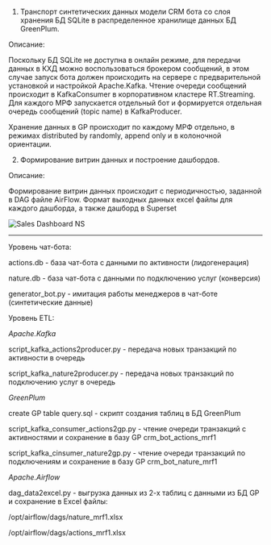 1. Транспорт синтетических данных модели CRM бота со слоя хранения БД SQLite в распределенное хранилище данных БД GreenPlum.

Описание:

Поскольку БД SQLite не доступна в онлайн режиме, для передачи данных в КХД можно воспользоваться брокером сообщений, в этом случае запуск бота должен происходить на сервере с предварительной установкой и настройкой Apache.Kafka.
Чтение очереди сообщений происходит в KafkaConsumer в корпоративном кластере RT.Streaming.
Для каждого МРФ запускается отдельный бот и формируется отдельная очередь сообщений (topic name) в KafkaProducer.

Хранение данных в GP происходит по каждому МРФ отдельно, в режимах distributed by randomly, append only и в колоночной ориентации.

2. Формирование витрин данных и построение дашбордов.

Описание:

Формирование витрин данных происходит с периодичностью, заданной в DAG файле AirFlow. Формат выходных данных excel файлы для каждого дашборда, а также дашборд в Superset

![Sales Dashboard NS](https://github.com/DmitriiO/ActionsGenerator-CRM/assets/37252057/633370ee-af78-42d7-bcf8-cd3bc73470bb)

___________________________________________________________________________________________________________________________________________________
Уровень чат-бота:

actions.db - база чат-бота с данными по активности (лидогенерация)

nature.db - база чат-бота с данными по подключению услуг (конверсия)

generator_bot.py - имитация работы менеджеров в чат-боте (синтетические данные)


Уровень ETL:

_Apache.Kafka_

script_kafka_actions2producer.py - передача новых транзакций по активности в очередь

script_kafka_nature2producer.py - передача новых транзакций по подключению услуг в очередь

_GreenPlum_

create GP table query.sql - скрипт создания таблиц в БД GreenPlum

script_kafka_consumer_actions2gp.py - чтение очереди транзакций с активностями и сохранение в базу GP crm_bot_actions_mrf1

script_kafka_cinsumer_nature2gp.py - чтение очереди транзакций по подключениям и сохранение в базу GP crm_bot_nature_mrf1

_Apache.Airflow_

dag_data2excel.py - выгрузка данных из 2-х таблиц с данными из БД GP и сохранение в Excel файлы:

  /opt/airflow/dags/nature_mrf1.xlsx

  /opt/airflow/dags/actions_mrf1.xlsx

